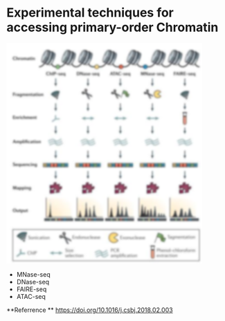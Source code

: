 # Experimental techniques for accessing primary-order Chromatin
![](/assets/primary.png)

- MNase-seq
- DNase-seq
- FAIRE-seq 
- ATAC-seq

**Referrence **
https://doi.org/10.1016/j.csbj.2018.02.003

